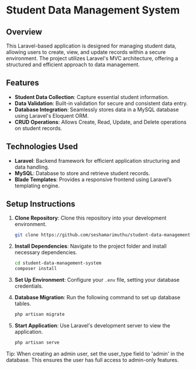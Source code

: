 
# Student Data Management System

## Overview

This Laravel-based application is designed for managing student data, allowing users to create, view, and update records within a secure environment. The project utilizes Laravel's MVC architecture, offering a structured and efficient approach to data management.

## Features

- **Student Data Collection**: Capture essential student information.
- **Data Validation**: Built-in validation for secure and consistent data entry.
- **Database Integration**: Seamlessly stores data in a MySQL database using Laravel's Eloquent ORM.
- **CRUD Operations**: Allows Create, Read, Update, and Delete operations on student records.

## Technologies Used

- **Laravel**: Backend framework for efficient application structuring and data handling.
- **MySQL**: Database to store and retrieve student records.
- **Blade Templates**: Provides a responsive frontend using Laravel’s templating engine.

## Setup Instructions

1. **Clone Repository**: Clone this repository into your development environment.
   ```bash
   git clone https://github.com/seshamarimuthu/student-data-management-system
   ```

2. **Install Dependencies**: Navigate to the project folder and install necessary dependencies.
   ```bash
   cd student-data-management-system
   composer install
   ```

3. **Set Up Environment**: Configure your `.env` file, setting your database credentials.

4. **Database Migration**: Run the following command to set up database tables.
   ```bash
   php artisan migrate
   ```

5. **Start Application**: Use Laravel's development server to view the application.
   ```bash
   php artisan serve
   ```
Tip: When creating an admin user, set the user_type field to 'admin' in the database. This ensures the user has full access to admin-only features.

   
